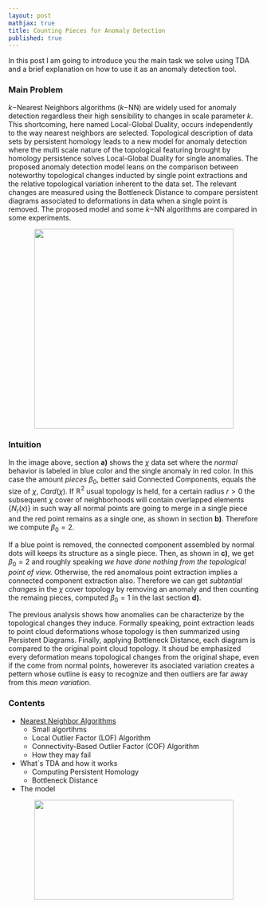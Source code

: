 ```yaml
---
layout: post
mathjax: true
title: Counting Pieces for Anomaly Detection
published: true
---
```


In this post I am going to introduce you the main task we solve using TDA and a brief explanation on how to use it as an anomaly detection tool.

### Main Problem

$k-$Nearest Neighbors algorithms ($k-$NN) are widely used for anomaly detection regardless their high sensibility to changes in scale parameter $k$. This shortcoming, here named 
Local-Global Duality, occurs independently to the way nearest neighbors are selected. Topological description of data sets by persistent homology leads to a new model for 
anomaly detection where the multi scale nature of the topological featuring brought by homology persistence solves Local-Global Duality for single anomalies. The proposed 
anomaly detection model leans on the comparison between noteworthy topological changes inducted by single point extractions and the relative topological variation inherent 
to the data set. The relevant changes are measured using the Bottleneck Distance to compare persistent diagrams associated to deformations in data when a single point is 
removed. The proposed model and some $k-$NN algorithms  are compared in some experiments.

<center>
<img src="https://user-images.githubusercontent.com/67338552/85931694-fcd4f080-b88b-11ea-81c4-62b6b1efa17f.png" height="400" width="400">
</center>

### Intuition 

In the image above, section **a)** shows the $\chi$ data set where the *normal* behavior is labeled in blue color and the single anomaly in red color. In this case the amount *pieces* $\beta_0$, better said Connected Components, equals the size of $\chi$, $Card(\chi)$. If $\mathbb{R}^2$ usual topology is held, for a certain radius $r>0$ the subsequent $\chi$ cover of neighborhoods will contain overlapped elements $\{ N_r(x) \}$ in such way all normal points are going to merge in a single piece and the red point remains as a single one, as shown in section **b)**. Therefore we compute $\beta_0 = 2$. 

If a blue point is removed, the connected component assembled by normal dots will keeps its structure as a single piece. Then, as shown in **c)**, we get $\beta_0 = 2$ and roughly speaking *we have done nothing from the topological point of view.* Otherwise, the red anomalous point extraction implies a connected component extraction also. Therefore we can get *subtantial changes* in the $\chi$ cover topology by removing an anomaly and then counting the remaing pieces, computed $\beta_0 = 1$ in the last section **d)**.

The previous analysis shows how anomalies can be characterize by the topological changes they induce. Formally speaking, point extraction leads to point cloud deformations whose topology is then summarized using Persistent Diagrams. Finally, applying Bottleneck Distance, each diagram is compared to the original point cloud topology. It shoud be emphasized every deformation means topological changes from the original shape, even if the come from normal points, howerever its asociated variation creates a pettern whose outline is easy to recognize and then outliers are far away from this *mean variation*.

### Contents
- [Nearest Neighbor Algorithms](https://johan-ruiz.github.io/anomaly-detection-topological-data-analysis/2020-06-27-knn-algorithms/)
  - Small algortihms
  - Local Outlier Factor (LOF) Algorithm
  - Connectivity-Based Outlier Factor (COF) Algorithm
  - How they may fail
- What´s TDA and how it works
	- Computing Persistent Homology
  - Bottleneck Distance
- The model

 
<center>
<img src="https://user-images.githubusercontent.com/67338552/86149156-33478100-bac1-11ea-90ef-e990eadf6972.png" height="200" width="400">
</center>

<a href="https://github.com/Johan-Ruiz/anomaly-detection-topological-data-analysis/files/5287294/TesisArticle.3.pdf" Main document>

